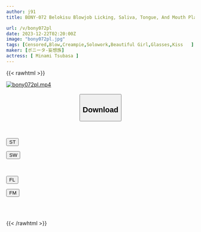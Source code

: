 ```yaml
---
author: j91
title: BONY-072 Belokisu Blowjob Licking, Saliva, Tongue, And Mouth Play Tsubasa Minami

url: /v/bony072pl
date: 2023-12-22T02:20:00Z
image: "bony072pl.jpg"
tags: [Censored,Blow,Creampie,Solowork,Beautiful Girl,Glasses,Kiss	 ]
maker: [ボニータ-妄想族]
actress: [ Minami Tsubasa ]
---
```



{{< rawhtml >}}

<div class="video" data-videoid="d3ommBX78mfkpoD">
    <a href="javascript:;">
        <img src="/v/bony072pl/bony072pl.jpg" width="WIDTH" height="HEIGHT" alt="bony072pl.mp4" loading="lazy">
    </a>
</div>

<script type="text/javascript" src="https://j91.asia/asset/on-demand-st.js"></script>

<br>
  <link rel="stylesheet" href="https://j91.asia/asset/bs5.css">
  
  <center>
  <button class="btn btn-primary" type="button" data-bs-toggle="collapse" data-bs-target=".multi-collapse" aria-expanded="false" aria-controls="multiCollapseExample1 multiCollapseExample2"><h2>Download</h2></button></center>
</p>
<div class="row">
  <div class="col">
    <div class="collapse multi-collapse" id="multiCollapseExample1">
      <div class="card card-body">
	      	      <br>
<div class="buttons">  
<p><a href="https://streamtape.to/v/d3ommBX78mfkpoD" target="_blank"><button class="btn-hover color-3"><i class="fa fa-download"></i> ST</button></a></p>
<p><a href="https://flaswish.com/cg8qfeiiuvng" target="_blank"><button class="btn-hover color-2"><i class="fa fa-download"></i> SW</button></a></p></div>
    </div>
  </div>
</div>
  <div class="col">
    <div class="collapse multi-collapse" id="multiCollapseExample2">
      <div class="card card-body">
	      <br>
<div class="buttons">
<p><a href="javascript:;" target="_blank"><button class="btn-hover color-9"><i class="fa fa-download"></i> FL</button></a></p>
<p><a href="javascript:;" target="_blank"><button class="btn-hover color-8"><i class="fa fa-download"></i> FM</button></a></p></div>
<br><br>
      </div>
    </div>
  </div>
</div>

{{< /rawhtml >}}